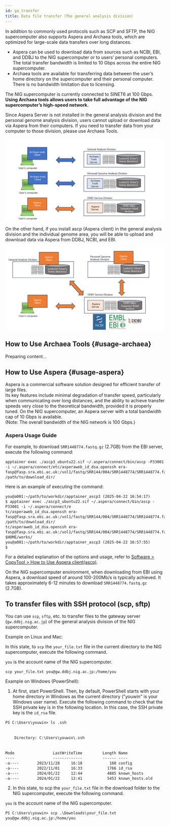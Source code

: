 ```yaml
---
id: ga_transfer
title: Data file transfer（The general analysis division）
---
```


In addition to commonly used protocols such as SCP and SFTP, the NIG supercomputer also supports Aspera and Archaea tools, which are optimized for large-scale data transfers over long distances.

- Aspera can be used to download data from sources such as NCBI, EBI, and DDBJ to the NIG supercomputer or to users’ personal computers. The total transfer bandwidth is limited to 10 Gbps across the entire NIG supercomputer.
- Archaea tools are available for transferring data between the user’s home directory on the supercomputer and their personal computer. There is no bandwidth limitation due to licensing.

The NIG supercomputer is currently connected to SINET6 at 100 Gbps.
**Using Archaea tools allows users to take full advantage of the NIG supercomputer’s high-speed network.**


Since Aspera Server is not installed in the general analysis division and the personal genome analysis division, users cannot upload or download data via Aspera from their computers. If you need to transfer data from your computer to those division, please use Archaea Tools.


![](copytool_1.png)

 On the other hand, if you install ascp (Aspera client) in the general analysis division and the individual genome area, you will be able to upload and download data via Aspera from DDBJ, NCBI, and EBI.


![](copytool_2.png)

## How to Use Archaea Tools {#usage-archaea}

Preparing content...

## How to Use Aspera {#usage-aspera}

Aspera is a commercial software solution designed for efficient transfer of large files.  
Its key features include minimal degradation of transfer speed, particularly when communicating over long distances, and the ability to achieve transfer speeds very close to the theoretical bandwidth, provided it is properly tuned. On the NIG supercomputer, an Aspera server with a total bandwidth cap of 10 Gbps is available.  
(Note: The overall bandwidth of the NIG network is 100 Gbps.)


### Aspera Usage Guide

For example, to download `SRR1448774.fastq.gz` (2.7GB) from the EBI server, execute the following command:

```
apptainer exec ./ascp3_ubuntu22.sif ~/.aspera/connect/bin/ascp -P33001 -i ~/.aspera/connect/etc/asperaweb_id_dsa.openssh era-fasp@fasp.sra.ebi.ac.uk:/vol1/fastq/SRR144/004/SRR1448774/SRR1448774.fastq.gz /path/to/download_dir/
```

Here is an example of executing the command:

```
you@a001:~/path/to/workdir/apptainer_ascp3 (2025-04-22 16:54:17)
$ apptainer exec ./ascp3_ubuntu22.sif ~/.aspera/connect/bin/ascp -P33001 -i ~/.aspera/connect/e
tc/asperaweb_id_dsa.openssh era-fasp@fasp.sra.ebi.ac.uk:/vol1/fastq/SRR144/004/SRR1448774/SRR1448774.fastq.gz /path/to/download_dir/
tc/asperaweb_id_dsa.openssh era-fasp@fasp.sra.ebi.ac.uk:/vol1/fastq/SRR144/004/SRR1448774/SRR1448774.fastq.gz $HOME/works/
you@a001:~/path/to/workdir/apptainer_ascp3 (2025-04-22 16:57:55)
$
```

For a detailed explanation of the options and usage, refer to [Software > CopyTool > How to Use Aspera client(ascp)](/guides/software/CopyTool/aspera_client/).

On the NIG supercomputer environment, when downloading from EBI using Aspera, a download speed of around 100-200Mb/s is typically achieved. It takes approximately 6-12 minutes to download `SRR1448774.fastq.gz` (2.7GB).

## To transfer files with SSH protocol (scp, sftp)

You can use `scp`, `sftp`, etc. to transfer files to the gateway server (`gw.ddbj.nig.ac.jp`) of the general analysis division of the NIG supercomputer.

Example on Linux and Mac:

In this state, to `scp` the `your_file.txt` file in the current directory to the NIG supercomputer, execute the following command. 

`you` is the account name of the NIG supercomputer.


```
scp your_file.txt you@gw.ddbj.nig.ac.jp:/home/you
```

Example on Windows (PowerShell): 

1. At first, start PowerShell. Then, by default, PowerShell starts with your home directory in Windows as the current directory ("youwin" is your Windows user name). Execute the following command to check that the SSH private key is in the following location. In this case, the SSH private key is the `id_rsa` file.

```
PS C:\Users\youwin> ls .ssh


    Directory: C:\Users\youwin\.ssh


Mode                 LastWriteTime         Length Name
----                 -------------         ------ ----
-a----        2023/11/28     16:18            160 config
-a----        2022/11/01     16:33           1766 id_rsa
-a----        2024/01/22     12:44           4885 known_hosts
-a----        2024/01/22     12:41           5453 known_hosts.old
```

2. In this state, to scp the `your_file.txt` file in the download folder to the NIG supercomputer, execute the following command. 

`you` is the account name of the NIG supercomputer.

```
PS C:\Users\youwin> scp .\Downloads\your_file.txt
you@gw.ddbj.nig.ac.jp:/home/you
```
